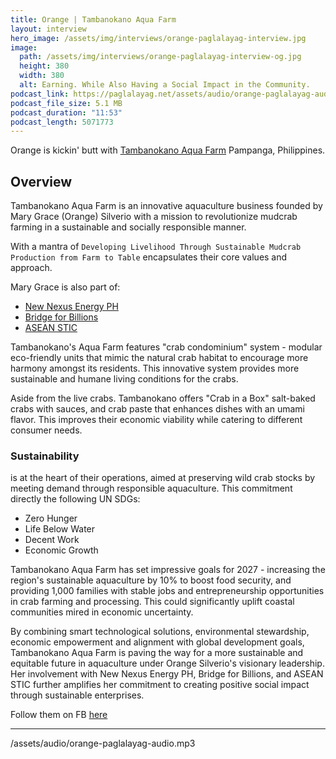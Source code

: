 ```yaml
---
title: Orange | Tambanokano Aqua Farm
layout: interview
hero_image: /assets/img/interviews/orange-paglalayag-interview.jpg
image: 
  path: /assets/img/interviews/orange-paglalayag-interview-og.jpg
  height: 380
  width: 380
  alt: Earning. While Also Having a Social Impact in the Community.
podcast_link: https://paglalayag.net/assets/audio/orange-paglalayag-audio.mp3
podcast_file_size: 5.1 MB
podcast_duration: "11:53"
podcast_length: 5071773
---
```


Orange is kickin' butt with [Tambanokano Aqua Farm](tambanokano.com) Pampanga, Philippines.  

## Overview

Tambanokano Aqua Farm is an innovative aquaculture business founded by Mary Grace (Orange) Silverio with a mission to revolutionize mudcrab farming in a sustainable and socially responsible manner. 

With a mantra of `Developing Livelihood Through Sustainable Mudcrab Production from Farm to Table` encapsulates their core values and approach. 

Mary Grace is also part of:
 - [New Nexus Energy PH](https://www.facebook.com/nexphilippines)
 - [Bridge for Billions](https://www.bridgeforbillions.org/)
 - [ASEAN STIC](https://stic.asuengineeringonline.com/)

Tambanokano's Aqua Farm features "crab condominium" system - modular eco-friendly units that mimic the natural crab habitat to encourage more harmony amongst its residents. This innovative system provides more sustainable and humane living conditions for the crabs.

Aside from the live crabs. Tambanokano offers "Crab in a Box" salt-baked crabs with sauces, and crab paste that enhances dishes with an umami flavor. This improves their economic viability while catering to different consumer needs.

### Sustainability
 is at the heart of their operations, aimed at preserving wild crab stocks by meeting demand through responsible aquaculture. This commitment directly the following UN SDGs:
 - Zero Hunger
 - Life Below Water
 - Decent Work
 - Economic Growth

Tambanokano Aqua Farm has set impressive goals for 2027 - increasing the region's sustainable aquaculture by 10% to boost food security, and providing 1,000 families with stable jobs and entrepreneurship opportunities in crab farming and processing. This could significantly uplift coastal communities mired in economic uncertainty.

By combining smart technological solutions, environmental stewardship, economic empowerment and alignment with global development goals, Tambanokano Aqua Farm is paving the way for a more sustainable and equitable future in aquaculture under Orange Silverio's visionary leadership. Her involvement with New Nexus Energy PH, Bridge for Billions, and ASEAN STIC further amplifies her commitment to creating positive social impact through sustainable enterprises.

Follow them on FB [here](https://www.facebook.com/tambanokano)


-----------------


/assets/audio/orange-paglalayag-audio.mp3
